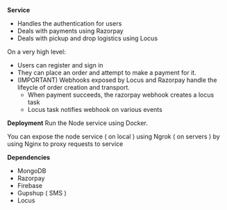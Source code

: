 **Service**
* Handles the authentication for users
* Deals with payments using Razorpay
* Deals with pickup and drop logistics using Locus

On a very high level:
+ Users can register and sign in
+ They can place an order and attempt to make a payment for it.
+ (IMPORTANT) Webhooks exposed by Locus and Razorpay handle the lifeycle of order creation and transport.
    + When payment succeeds, the razorpay webhook creates a locus task
    + Locus task notifies webhook on various events


**Deployment**
Run the Node service using Docker.

You can expose the node service 
( on local ) using Ngrok
( on servers ) by using Nginx to proxy requests to service

**Dependencies**
* MongoDB
* Razorpay
* Firebase 
* Gupshup ( SMS )
* Locus